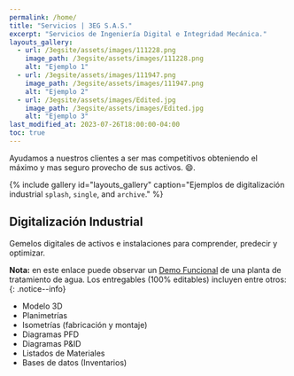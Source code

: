 ```yaml
---
permalink: /home/
title: "Servicios | 3EG S.A.S."
excerpt: "Servicios de Ingeniería Digital e Integridad Mecánica."
layouts_gallery:
  - url: /3egsite/assets/images/111228.png
    image_path: /3egsite/assets/images/111228.png
    alt: "Ejemplo 1"
  - url: /3egsite/assets/images/111947.png
    image_path: /3egsite/assets/images/111947.png
    alt: "Ejemplo 2"
  - url: /3egsite/assets/images/Edited.jpg
    image_path: /3egsite/assets/images/Edited.jpg
    alt: "Ejemplo 3"
last_modified_at: 2023-07-26T18:00:00-04:00
toc: true
---
```


Ayudamos a nuestros clientes a ser mas competitivos obteniendo el máximo y mas seguro provecho de sus activos. :smile:.

{% include gallery id="layouts_gallery" caption="Ejemplos de digitalización industrial `splash`, `single`, and `archive`." %}

## Digitalización Industrial 

Gemelos digitales de activos e instalaciones para comprender, predecir y optimizar.

**Nota:** en este enlace puede observar un [Demo Funcional](https://myhub.autodesk360.com/ue29e490d/shares/public/SH512d4QTec90decfa6e0ba1bbe72c7aaa8b?mode=embed) de una planta de tratamiento de agua. Los entregables (100% editables) incluyen entre otros: 
{: .notice--info}

- Modelo 3D
- Planimetrías
- Isometrías (fabricación y montaje)
- Diagramas PFD
- Diagramas P&ID
- Listados de Materiales
- Bases de datos (Inventarios)</code></li>
